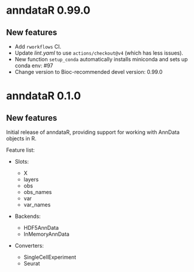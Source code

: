 # anndataR 0.99.0

## New features

- Add `rworkflows` CI.
- Update *lint.yaml* to use `actions/checkout@v4` (which has less issues).
- New function `setup_conda` automatically installs miniconda 
  and sets up conda env: #97
- Change version to Bioc-recommended devel version: 0.99.0

# anndataR 0.1.0

## New features

Initial release of anndataR, providing support for working with AnnData objects in R.

Feature list:

* Slots:
  - X
  - layers
  - obs
  - obs_names
  - var
  - var_names

* Backends:
  - HDF5AnnData
  - InMemoryAnnData

* Converters:
  - SingleCellExperiment
  - Seurat